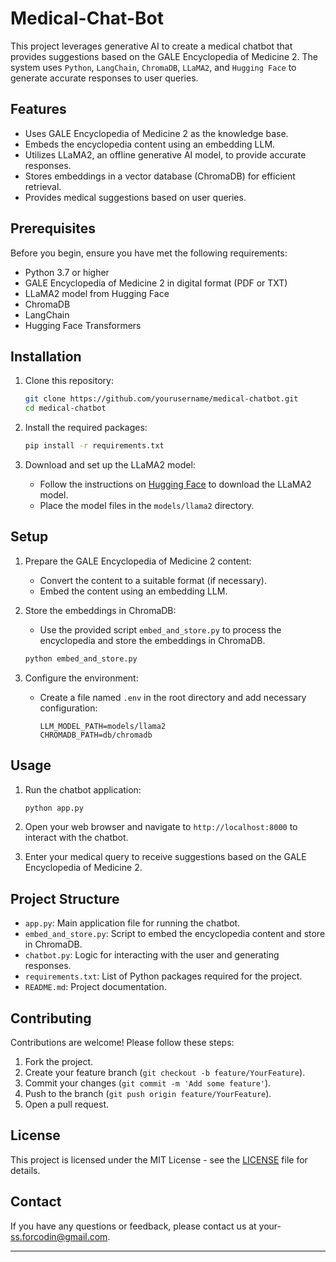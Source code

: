 # Medical-Chat-Bot

This project leverages generative AI to create a medical chatbot that provides suggestions based on the GALE Encyclopedia of Medicine 2. The system uses `Python`, `LangChain`, `ChromaDB`, `LLaMA2`, and `Hugging Face` to generate accurate responses to user queries.

## Features

- Uses GALE Encyclopedia of Medicine 2 as the knowledge base.
- Embeds the encyclopedia content using an embedding LLM.
- Utilizes LLaMA2, an offline generative AI model, to provide accurate responses.
- Stores embeddings in a vector database (ChromaDB) for efficient retrieval.
- Provides medical suggestions based on user queries.

## Prerequisites

Before you begin, ensure you have met the following requirements:

- Python 3.7 or higher
- GALE Encyclopedia of Medicine 2 in digital format (PDF or TXT)
- LLaMA2 model from Hugging Face
- ChromaDB
- LangChain
- Hugging Face Transformers

## Installation

1. Clone this repository:
    ```bash
    git clone https://github.com/yourusername/medical-chatbot.git
    cd medical-chatbot
    ```

2. Install the required packages:
    ```bash
    pip install -r requirements.txt
    ```

3. Download and set up the LLaMA2 model:
    - Follow the instructions on [Hugging Face](https://huggingface.co) to download the LLaMA2 model.
    - Place the model files in the `models/llama2` directory.

## Setup

1. Prepare the GALE Encyclopedia of Medicine 2 content:
    - Convert the content to a suitable format (if necessary).
    - Embed the content using an embedding LLM.

2. Store the embeddings in ChromaDB:
    - Use the provided script `embed_and_store.py` to process the encyclopedia and store the embeddings in ChromaDB.
    ```bash
    python embed_and_store.py
    ```

3. Configure the environment:
    - Create a file named `.env` in the root directory and add necessary configuration:
        ```env
        LLM_MODEL_PATH=models/llama2
        CHROMADB_PATH=db/chromadb
        ```

## Usage

1. Run the chatbot application:
    ```bash
    python app.py
    ```

2. Open your web browser and navigate to `http://localhost:8000` to interact with the chatbot.

3. Enter your medical query to receive suggestions based on the GALE Encyclopedia of Medicine 2.

## Project Structure

- `app.py`: Main application file for running the chatbot.
- `embed_and_store.py`: Script to embed the encyclopedia content and store in ChromaDB.
- `chatbot.py`: Logic for interacting with the user and generating responses.
- `requirements.txt`: List of Python packages required for the project.
- `README.md`: Project documentation.

## Contributing

Contributions are welcome! Please follow these steps:

1. Fork the project.
2. Create your feature branch (`git checkout -b feature/YourFeature`).
3. Commit your changes (`git commit -m 'Add some feature'`).
4. Push to the branch (`git push origin feature/YourFeature`).
5. Open a pull request.

## License

This project is licensed under the MIT License - see the [LICENSE](LICENSE) file for details.

## Contact

If you have any questions or feedback, please contact us at your- ss.forcodin@gmail.com.

---
